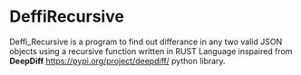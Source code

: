 # DeffiRecursive

Deffi_Recursive is a program to find out differance in any two valid JSON objects using a recursive function written in RUST Language inspaired from **DeepDiff** https://pypi.org/project/deepdiff/ python library. 

